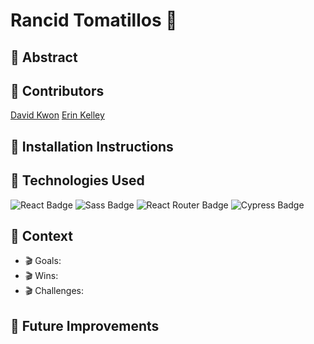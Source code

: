 # Rancid Tomatillos 🍅

## 🎥 Abstract

## 🎥 Contributors 
[David Kwon](https://github.com/dkwon1223)
[Erin Kelley](https://github.com/kelleyej)

## 🎥 Installation Instructions 

## 🎥 Technologies Used 
![React Badge](https://img.shields.io/badge/React-61DAFB?logo=react&logoColor=000&style=flat) ![Sass Badge](https://img.shields.io/badge/Sass-C69?logo=sass&logoColor=fff&style=flat) ![React Router Badge](https://img.shields.io/badge/React%20Router-CA4245?logo=reactrouter&logoColor=fff&style=flat) ![Cypress Badge](https://img.shields.io/badge/Cypress-69D3A7?logo=cypress&logoColor=fff&style=flat)

## 🎥 Context
 - 🎬 Goals:
 - 🎬 Wins:
 - 🎬 Challenges:

## 🎥 Future Improvements
